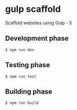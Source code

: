 # gulp scaffold
Scaffold websites using Gulp - 5

## Development phase
```
$ npm run dev
```

## Testing phase
```
$ npm run test
```

## Building phase
```
$ npm run build
```
